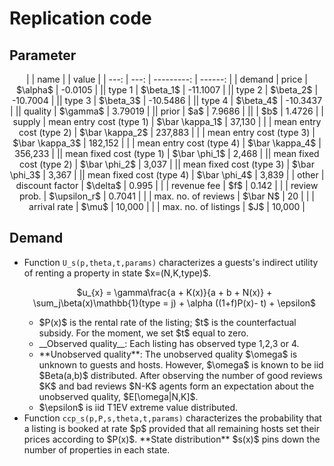 # Replication code

## Parameter

<center>
|  | name |            |  value |
| ---: | ---: | ---------: | ------: |
| demand | price | $\alpha$ | -0.0105 |
|| type 1 | $\beta_1$ | -11.1007 |
|| type 2 | $\beta_2$ | -10.7004 |
|| type 3 | $\beta_3$ | -10.5486 |
|| type 4 | $\beta_4$ | -10.3437 |
|| quality | $\gamma$ | 3.79019 |
|| prior | $a$ | 7.9686 |
||  | $b$ | 1.4726 |
| supply | mean entry cost (type 1) | $\bar \kappa_1$ | 37,130 |
|  | mean entry cost (type 2) | $\bar \kappa_2$ | 237,883 |
|  | mean entry cost (type 3) | $\bar \kappa_3$ | 182,152 |
|  | mean entry cost (type 4) | $\bar \kappa_4$ | 356,233 |
|| mean fixed cost (type 1) | $\bar \phi_1$ | 2,468 |
|| mean fixed cost (type 2) | $\bar \phi_2$ | 3,037 |
|| mean fixed cost (type 3) | $\bar \phi_3$ | 3,367 |
|| mean fixed cost (type 4) | $\bar \phi_4$ | 3,839 |
| other | discount factor | $\delta$ | 0.995 |
|  | revenue fee | $f$ | 0.142 |
|  | review prob. | $\upsilon_r$ | 0.7041 |
|  | max. no. of reviews | $\bar N$ | 20 |
|  | arrival rate | $\mu$ | 10,000 |
|  | max. no. of listings | $J$ | 10,000 |
</center>

## Demand

<ul>
  <li> Function <code>U_s(p,theta,t,params)</code> characterizes a guests's indirect utility of renting a property in state $x=(N,K,type)$. </li>
  <p style="text-align: center;">$u_{x} = \gamma\frac{a + K(x)}{a + b + N(x)} + \sum_j\beta(x)\mathbb{1}(type = j) + \alpha ((1+f)P(x)- t) + \epsilon$</p>
  <ul>
    <li> $P(x)$ is the rental rate of the listing; $t$ is the counterfactual subsidy. For the moment, we set $t$ equal to zero. </li>
    <li> __Observed quality__: Each listing has observed type 1,2,3 or 4. </li>
    <li> **Unobserved quality**: The unobserved quality $\omega$ is unknown to guests and hosts. However, $\omega$ is known to be iid $Beta(a,b)$ distributed. After observing the number of good reviews $K$ and bad reviews $N-K$ agents form an expectation about the unobserved quality, $E[\omega|N,K]$.</li>
    <li> $\epsilon$ is iid T1EV extreme value distributed.</li>
  </ul>
  <li> Function <code>ccp_s(p,P,s,theta,t,params)</code> characterizes the probability that a listing is booked at rate $p$ provided that all remaining hosts set their prices according to $P(x)$. **State distribution** $s(x)$ pins down the number of properties in each state.   
</ul>
